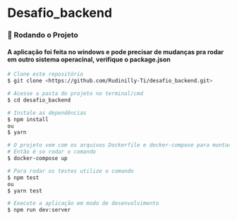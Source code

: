 # Desafio_backend
### 🎲 Rodando o Projeto
#### A aplicação foi feita no windows e pode precisar de mudanças pra rodar em outro sistema operacinal, verifique o package.json
```bash
# Clone este repositório
$ git clone <https://github.com/Rudinilly-Ti/desafio_backend.git>

# Acesse a pasta do projeto no terminal/cmd
$ cd desafio_backend

# Instale as dependências
$ npm install
ou
$ yarn

# O projeto vem com os arquivos Dockerfile e docker-compose para montar os containers
# Então é so rodar o comando
$ docker-compose up

# Para rodar os testes utilize o comando
$ npm test
ou
$ yarn test

# Execute a aplicação em modo de desenvolvimento
$ npm run dev:server

```
